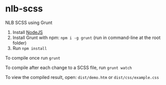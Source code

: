 # nlb-scss
NLB SCSS using Grunt

1. Install [NodeJS](https://nodejs.org/en/)
2. Install Grunt with npm: `npm i -g grunt` (run in command-line at the root folder)
3. Run `npm install`

To compile once run `grunt`

To compile after each change to a SCSS file, run `grunt watch`

To view the compiled result, open: `dist/demo.htm` or `dist/css/example.css`
